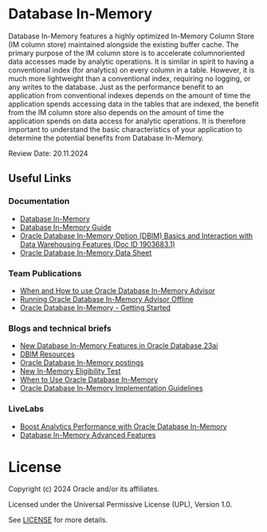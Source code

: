 # Database In-Memory

Database In-Memory features a highly optimized In-Memory Column Store (IM column store) maintained alongside the existing buffer cache. The primary purpose of the IM column store is to accelerate columnoriented data accesses made by analytic operations. It is similar in spirit to having a conventional index (for analytics) on every column in a table. However, it is much more lightweight than a conventional index, requiring no logging, or any writes to the database. Just as the performance benefit to an application from conventional indexes depends on the amount of time the application spends accessing data in the tables that are indexed, the benefit from the IM column store also depends on the amount of time the application spends on data access for analytic operations. It is therefore important to understand the basic characteristics of your application to determine the potential benefits from Database In-Memory.

Review Date: 20.11.2024 

## Useful Links

### Documentation

- [Database In-Memory](https://www.oracle.com/database/in-memory/)
- [Database In-Memory Guide](https://docs.oracle.com/en/database/oracle/oracle-database/23/inmem/index.html#Oracle%C2%AE-Database)
- [Oracle Database In-Memory Option (DBIM) Basics and Interaction with Data Warehousing Features (Doc ID 1903683.1)](https://support.oracle.com/epmos/faces/DocumentDisplay?_afrLoop=286800017302956&id=1903683.1&_afrWindowMode=0&_adf.ctrl-state=k8hteq5ab_4)
- [Oracle Database In-Memory Data Sheet](https://www.oracle.com/a/otn/docs/database/database-in-memory-datasheet.pdf)
  
### Team Publications

- [When and How to use Oracle Database In-Memory Advisor](https://blogs.oracle.com/coretec/post/how-to-use-oracle-database-in-memory-advisor)
- [Running Oracle Database In-Memory Advisor Offline](https://blogs.oracle.com/coretec/post/running-oracle-database-in-memory-advisor-of-one-database-on-another)
- [Oracle Database In-Memory - Getting Started](https://blogs.oracle.com/coretec/post/oracle-database-in-memory---getting-started-with-oracle-database-21-xe-and-sql-developer)

### Blogs and technical briefs

- [New Database In-Memory Features in Oracle Database 23ai](https://blogs.oracle.com/in-memory/post/dbim-new-features-23ai)
- [DBIM Resources](https://blogs.oracle.com/in-memory/post/dbim-resources)
- [Oracle Database In-Memory postings](https://blogs.oracle.com/in-memory/)
- [New In-Memory Eligibility Test](https://blogs.oracle.com/in-memory/post/inmemory-eligibility-test#:~:text=The%20purpose%20of%20the%20eligibility%20test%20is%20to,to%20get%20more%20information%20about%20your%20analytic%20workload.)
- [When to Use Oracle Database In-Memory](https://www.oracle.com/docs/tech/when-to-use-oracle-database-in-memory.pdf)
- [Oracle Database In-Memory Implementation Guidelines](https://www.oracle.com/technetwork/database/in-memory/learnmore/twp-oracle-dbim-implementation-3863029.pdf)

### LiveLabs
- [Boost Analytics Performance with Oracle Database In-Memory](https://apexapps.oracle.com/pls/apex/r/dbpm/livelabs/view-workshop?wid=566&clear=RR,180&session=4309406781047)
- [Database In-Memory Advanced Features](https://apexapps.oracle.com/pls/apex/r/dbpm/livelabs/view-workshop?wid=3710&clear=RR,180&session=4309406781047)

# License

Copyright (c) 2024 Oracle and/or its affiliates.

Licensed under the Universal Permissive License (UPL), Version 1.0.

See [LICENSE](https://github.com/oracle-devrel/technology-engineering/blob/main/LICENSE) for more details.

